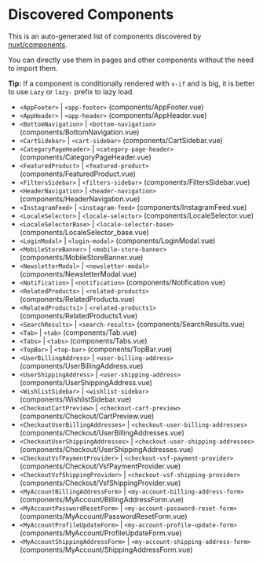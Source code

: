 # Discovered Components

This is an auto-generated list of components discovered by [nuxt/components](https://github.com/nuxt/components).

You can directly use them in pages and other components without the need to import them.

**Tip:** If a component is conditionally rendered with `v-if` and is big, it is better to use `Lazy` or `lazy-` prefix to lazy load.

- `<AppFooter>` | `<app-footer>` (components/AppFooter.vue)
- `<AppHeader>` | `<app-header>` (components/AppHeader.vue)
- `<BottomNavigation>` | `<bottom-navigation>` (components/BottomNavigation.vue)
- `<CartSidebar>` | `<cart-sidebar>` (components/CartSidebar.vue)
- `<CategoryPageHeader>` | `<category-page-header>` (components/CategoryPageHeader.vue)
- `<FeaturedProduct>` | `<featured-product>` (components/FeaturedProduct.vue)
- `<FiltersSidebar>` | `<filters-sidebar>` (components/FiltersSidebar.vue)
- `<HeaderNavigation>` | `<header-navigation>` (components/HeaderNavigation.vue)
- `<InstagramFeed>` | `<instagram-feed>` (components/InstagramFeed.vue)
- `<LocaleSelector>` | `<locale-selector>` (components/LocaleSelector.vue)
- `<LocaleSelectorBase>` | `<locale-selector-base>` (components/LocaleSelector_base.vue)
- `<LoginModal>` | `<login-modal>` (components/LoginModal.vue)
- `<MobileStoreBanner>` | `<mobile-store-banner>` (components/MobileStoreBanner.vue)
- `<NewsletterModal>` | `<newsletter-modal>` (components/NewsletterModal.vue)
- `<Notification>` | `<notification>` (components/Notification.vue)
- `<RelatedProducts>` | `<related-products>` (components/RelatedProducts.vue)
- `<RelatedProducts1>` | `<related-products1>` (components/RelatedProducts1.vue)
- `<SearchResults>` | `<search-results>` (components/SearchResults.vue)
- `<Tab>` | `<tab>` (components/Tab.vue)
- `<Tabs>` | `<tabs>` (components/Tabs.vue)
- `<TopBar>` | `<top-bar>` (components/TopBar.vue)
- `<UserBillingAddress>` | `<user-billing-address>` (components/UserBillingAddress.vue)
- `<UserShippingAddress>` | `<user-shipping-address>` (components/UserShippingAddress.vue)
- `<WishlistSidebar>` | `<wishlist-sidebar>` (components/WishlistSidebar.vue)
- `<CheckoutCartPreview>` | `<checkout-cart-preview>` (components/Checkout/CartPreview.vue)
- `<CheckoutUserBillingAddresses>` | `<checkout-user-billing-addresses>` (components/Checkout/UserBillingAddresses.vue)
- `<CheckoutUserShippingAddresses>` | `<checkout-user-shipping-addresses>` (components/Checkout/UserShippingAddresses.vue)
- `<CheckoutVsfPaymentProvider>` | `<checkout-vsf-payment-provider>` (components/Checkout/VsfPaymentProvider.vue)
- `<CheckoutVsfShippingProvider>` | `<checkout-vsf-shipping-provider>` (components/Checkout/VsfShippingProvider.vue)
- `<MyAccountBillingAddressForm>` | `<my-account-billing-address-form>` (components/MyAccount/BillingAddressForm.vue)
- `<MyAccountPasswordResetForm>` | `<my-account-password-reset-form>` (components/MyAccount/PasswordResetForm.vue)
- `<MyAccountProfileUpdateForm>` | `<my-account-profile-update-form>` (components/MyAccount/ProfileUpdateForm.vue)
- `<MyAccountShippingAddressForm>` | `<my-account-shipping-address-form>` (components/MyAccount/ShippingAddressForm.vue)
